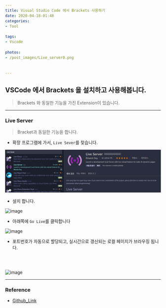 ```yaml
---
title: Visual Studio Code 에서 Brackets 사용하기
date: 2020-04-18-01:40
categories:
- Tool

tags:
- Vscode

photos:
- /post_images/Live_server0.png


---
```


## VSCode 에서 Brackets 을 설치하고 사용해봅니다.
> Brackets 와 동일한 기능을 가진 Extension이 있습니다.

---

### Live Server
> Bracket과 동일한 기능을 합니다.

* 확장 프로그램에 가서, `Live Sever`를 찾습니다.

![image](/post_images/Live_server1.png)  

* 설치 합니다.

![image](https://github.com/ritwickdey/vscode-live-server/raw/master/images/Screenshot/vscode-live-server-statusbar-3.jpg)  

* 아래쪽에 `Go Live`를 클릭합니다

![image](https://github.com/ritwickdey/vscode-live-server/raw/master/images/Screenshot/vscode-live-server-animated-demo.gif)  

* 포트번호가 자동으로 할당되고, 실시간으로 갱신되는 로컬 페이지가 브라우징 됩니다.

<br><br>

![image](https://github.com/ritwickdey/vscode-live-server/raw/master/images/Screenshot/vscode-live-server-explorer-menu-demo-1.gif)  

---

### Reference
* [Github_Link](https://github.com/ritwickdey/vscode-live-server)